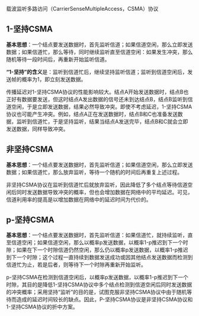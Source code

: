 载波监听多路访问（CarrierSenseMultipleAccess，CSMA）协议

## 1-坚持CSMA

**基本思想**：一个结点要发送数据时，首先监听信道；如果信道空闲，那么立即发送数据；如果信道忙，那么等待，同时继续监听直至信道空闲：如果发生冲突，那么随机等待一段时间后，再重新开始监听信道。

**“1-坚持”的含义**是：监听到信道忙后，继续坚持监听信道；监听到信道空闲后，发送帧的概率为1，即立刻发送数据。

传播延迟对1-坚持CSMA协议的性能影响较大。结点A开始发送数据时，结点B也正好有数据要发送，但这时结点A发出数据的信号还未到达结点B，结点B监听到信道空闲，于是立即发送数据，结果必然导致冲突。即使不考虑延迟，1-坚持CSMA协议也可能产生冲突。例如，结点A正在发送数据时，结点B和C也准备发送数据，监听到信道忙，于是坚持监听，结果当结点A发送完毕，结点B和C就会立即发送数据，同样导致冲突。


## 非坚持CSMA

**基本思想**：一个结点要发送数据时，首先监听信道；如果信道空闲，那么立即发送数据；如果信道忙，那么放弃监听，等待一个随机的时间后再重复上述过程。

非坚持CSMA协议在监听到信道忙后就放弃监听，因此降低了多个结点等待信道空闲后同时发送数据导致冲突的概率，但也会增加数据在网络中的平均延迟。可见，信道利用率的提高是以增加数据在网络中的延迟时间为代价的。

## p-坚持CSMA

**基本思想**：一个结点要发送数据时，首先监听信道：如果信道忙，就持续监听，直至信道空闲；如果信道空闲，那么以概率p发送数据，以概率1-p推迟到下一个时隙；如果在下一个时隙信道仍然空闲，那么仍以概率p发送数据，以概率1-p推迟到下一个时隙；这个过程一直持续到数据发送成功或因其他结点发送数据而检测到信道忙为止，若是后者，则等待下一个时隙再重新开始监听。

p-坚持CSMA在检测到信道空闲后，以概率p发送数据，以概率1-p推迟到下一个时隙，其目的是降低1-坚持CSMA协议中多个结点检测到信道空闲后同时发送数据的冲突概率；采用坚持“监听”的目的是，试图克服非坚持CSMA协议中由于随机等待而造成的延迟时间较长的缺点。因此，P-坚持CSMA协议是非坚持CSMA协议和1-坚持CSMA协议的折中方案。

